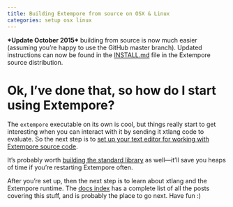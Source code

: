 ```yaml
---
title: Building Extempore from source on OSX & Linux
categories: setup osx linux
---
```


**\*Update October 2015\*** building from source is now much easier
(assuming you’re happy to use the GitHub master branch). Updated
instructions can now be found in the
[INSTALL.md](https://github.com/digego/extempore/blob/master/INSTALL.md)
file in the Extempore source distribution.

# Ok, I’ve done that, so how do I start using Extempore?

The `extempore` executable on its own is cool, but things really start
to get interesting when you can interact with it by sending it xtlang
code to evaluate. So the next step is to [set up your text editor for
working with Extempore source
code](2012-09-26-interacting-with-the-extempore-compiler.org).

It’s probably worth [building the standard
library](2013-12-16-building-the-extempore-standard-library.org) as
well—it’ll save you heaps of time if you’re restarting Extempore often.

After you’re set up, then the next step is to learn about xtlang and the
Extempore runtime. The [docs index](../extempore-docs/index.org) has a
complete list of all the posts covering this stuff, and is probably the
place to go next. Have fun :)
